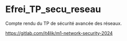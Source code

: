 # Efrei_TP_secu_reseau

Compte rendu du TP de sécurité avancée des réseaux.

https://gitlab.com/it4lik/m1-network-security-2024

